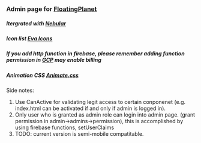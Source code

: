 
### Admin page for [FloatingPlanet](https://catopia.ca)

##### Itergrated with [Nebular](https://akveo.github.io/nebular/docs/components/components-overview)
##### Icon list [Eva Icons](https://akveo.github.io/eva-icons/#/)
##### If you add http function in firebase, please remember adding function permission in [GCP](https://console.cloud.google.com/functions/list?project=fake-money-tree&authuser=3) may enable billing
##### Animation CSS [Animate.css](https://daneden.github.io/animate.css/)
Side notes:
  1. Use CanActive for validating legit access to certain conponenet (e.g. index.html can be activated if and only if admin is logged in).
  2. Only user who is granted as admin role can login into admin page. (grant permission in admin->admins->permission), this is accomplished by using firebase functions, setUserClaims
  3. TODO: current version is semi-mobile compatitable.
